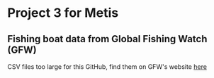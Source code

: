 # Project 3 for Metis

## Fishing boat data from Global Fishing Watch (GFW)

CSV files too large for this GitHub, find them on GFW's website <a href=https://globalfishingwatch.org/data-download/datasets/public-training-data-v1>here</a>
